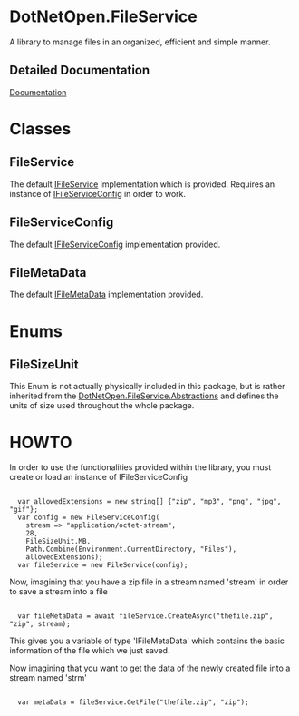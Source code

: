 # DotNetOpen.FileService
A library to manage files in an organized, efficient and simple manner.

## Detailed Documentation
[Documentation](/docs/DotNetOpen.FileService.md)

# Classes
  ## FileService
<p>The default <a href="https://github.com/DaniAsh551/DotNetOpen/blob/master/FileService/DotNetOpen.FileService.Abstractions/Interfaces/IFileService.cs">IFileService</a> implementation which is provided. Requires an instance of <a href="https://github.com/DaniAsh551/DotNetOpen/blob/master/FileService/DotNetOpen.FileService.Abstractions/Interfaces/IFileServiceConfig.cs">IFileServiceConfig</a> in order to work.</p>

  ## FileServiceConfig
<p>The default <a href="https://github.com/DaniAsh551/DotNetOpen/blob/master/FileService/DotNetOpen.FileService.Abstractions/Interfaces/IFileServiceConfig.cs">IFileServiceConfig</a> implementation provided.

  ## FileMetaData
  <p>The default <a href="https://github.com/DaniAsh551/DotNetOpen/blob/master/FileService/DotNetOpen.FileService.Abstractions/Interfaces/IFileMetaData.cs">IFileMetaData</a> implementation provided.

# Enums
  ## FileSizeUnit
  <p>This Enum is not actually physically included in this package, but is rather inherited from the <a href="https://github.com/DaniAsh551/DotNetOpen/tree/master/FileService/DotNetOpen.FileService.Abstractions">DotNetOpen.FileService.Abstractions</a> and defines the units of size used throughout the whole package.

# HOWTO
<p>In order to use the functionalities provided within the library, you must create or load an instance of IFileServiceConfig</p>

 
<pre><code class='language-cs'>
  var allowedExtensions = new string[] {"zip", "mp3", "png", "jpg", "gif"};
  var config = new FileServiceConfig(
    stream => "application/octet-stream", 
    28,
    FileSizeUnit.MB,
    Path.Combine(Environment.CurrentDirectory, "Files"),
    allowedExtensions);
  var fileService = new FileService(config);
</code></pre>

  <p>Now, imagining that you have a zip file in a stream named 'stream' in order to save a stream into a file</p>
<pre><code class='language-cs'>
  var fileMetaData = await fileService.CreateAsync("thefile.zip", "zip", stream);
</code></pre>

  <p>This gives you a variable of type 'IFileMetaData' which contains the basic information of the file which we just saved.</p>
  <p>Now imagining that you want to get the data of the newly created file into a stream named 'strm'</p>
<pre><code class='language-cs'>
  var metaData = fileService.GetFile("thefile.zip", "zip");
</code></pre>
